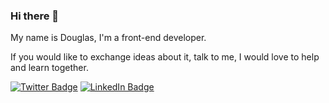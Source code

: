 ### Hi there 👋
My name is Douglas, I'm a front-end developer.

If you would like to exchange ideas about it, talk to me, I would love to help and learn together.

[![Twitter Badge](https://img.shields.io/twitter/follow/dougsilva821?color=%234fffff&label=%40dougsilva821&logo=twitter&logoColor=white&style=for-the-badge)](https://twitter.com/dougsilva821)
[![LinkedIn Badge](https://img.shields.io/badge/linkedin--%2300EBEB?style=for-the-badge&logo=linkedin&logoColor=white)](https://linkedin.com/in/douglas-silva821)
